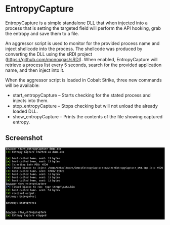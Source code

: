 # EntropyCapture

EntropyCapture is a simple standalone DLL that when injected into a process that is setting the targeted field will perform the API hooking, grab the entropy and save them to a file.  

An aggressor script is used to monitor for the provided process name and inject shellcode into the process. The shellcode was produced by converting the DLL using the sRDI project (https://github.com/monoxgas/sRDI). When enabled, EntropyCapture will retrieve a process list every 5 seconds, search for the provided application name, and then inject into it.

When the aggressor script is loaded in Cobalt Strike, three new commands will be available:

* start_entropyCapture – Starts checking for the stated process and injects into them.
* stop_entropyCapture – Stops checking but will not unload the already loaded DLL.
* show_entropyCapture – Prints the contents of the file showing captured entropy.

## Screenshot

![Example Usage](images/screenshot.png)

